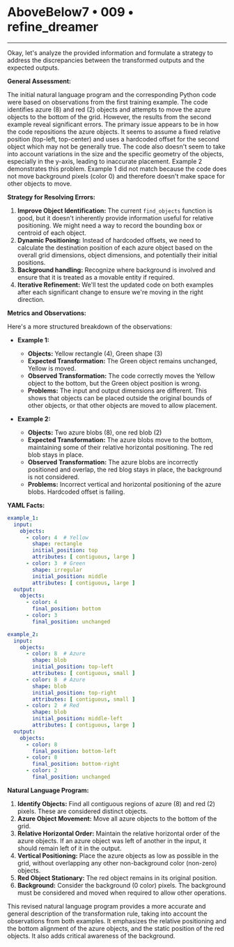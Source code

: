 # AboveBelow7 • 009 • refine_dreamer

---
Okay, let's analyze the provided information and formulate a strategy to address the discrepancies between the transformed outputs and the expected outputs.

**General Assessment:**

The initial natural language program and the corresponding Python code were based on observations from the first training example. The code identifies azure (8) and red (2) objects and attempts to move the azure objects to the bottom of the grid. However, the results from the second example reveal significant errors. The primary issue appears to be in how the code repositions the azure objects. It seems to assume a fixed relative position (top-left, top-center) and uses a hardcoded offset for the second object which may not be generally true. The code also doesn't seem to take into account variations in the size and the specific geometry of the objects, especially in the y-axis, leading to inaccurate placement. Example 2 demonstrates this problem. Example 1 did not match because the code does not move background pixels (color 0) and therefore doesn't make space for other objects to move.

**Strategy for Resolving Errors:**

1.  **Improve Object Identification:** The current `find_objects` function is good, but it doesn't inherently provide information useful for relative positioning. We might need a way to record the bounding box or centroid of each object.
2.  **Dynamic Positioning:** Instead of hardcoded offsets, we need to calculate the destination position of each azure object based on the overall grid dimensions, object dimensions, and potentially their initial positions.
3.  **Background handling:** Recognize where background is involved and ensure that it is treated as a movable entity if required.
4.  **Iterative Refinement:** We'll test the updated code on both examples after each significant change to ensure we're moving in the right direction.

**Metrics and Observations:**

Here's a more structured breakdown of the observations:

*   **Example 1:**
    *   **Objects:** Yellow rectangle (4), Green shape (3)
    *   **Expected Transformation:** The Green object remains unchanged, Yellow is moved.
    *   **Observed Transformation:** The code correctly moves the Yellow object to the bottom, but the Green object position is wrong.
    *   **Problems:** The input and output dimensions are different. This shows that objects can be placed outside the original bounds of other objects, or that other objects are moved to allow placement.

*   **Example 2:**
    *   **Objects:** Two azure blobs (8), one red blob (2)
    *   **Expected Transformation:** The azure blobs move to the bottom, maintaining some of their relative horizontal positioning. The red blob stays in place.
    *   **Observed Transformation:**  The azure blobs are incorrectly positioned and overlap, the red blog stays in place, the background is not considered.
    *   **Problems:** Incorrect vertical and horizontal positioning of the azure blobs. Hardcoded offset is failing.

**YAML Facts:**

```yaml
example_1:
  input:
    objects:
      - color: 4  # Yellow
        shape: rectangle
        initial_position: top
        attributes: [ contiguous, large ]
      - color: 3  # Green
        shape: irregular
        initial_position: middle
        attributes: [ contiguous, large ]
  output:
    objects:
      - color: 4
        final_position: bottom
      - color: 3
        final_position: unchanged

example_2:
  input:
    objects:
      - color: 8  # Azure
        shape: blob
        initial_position: top-left
        attributes: [ contiguous, small ]
      - color: 8  # Azure
        shape: blob
        initial_position: top-right
        attributes: [ contiguous, small ]
      - color: 2  # Red
        shape: blob
        initial_position: middle-left
        attributes: [ contiguous, large ]
  output:
    objects:
      - color: 8
        final_position: bottom-left
      - color: 8
        final_position: bottom-right
      - color: 2
        final_position: unchanged
```

**Natural Language Program:**

1.  **Identify Objects:** Find all contiguous regions of azure (8) and red (2) pixels. These are considered distinct objects.
2.  **Azure Object Movement:** Move all azure objects to the bottom of the grid.
3.  **Relative Horizontal Order:** Maintain the relative horizontal order of the azure objects. If an azure object was left of another in the input, it should remain left of it in the output.
4.  **Vertical Positioning:** Place the azure objects as low as possible in the grid, without overlapping any other non-background color (non-zero) objects.
5.   **Red Object Stationary:** The red object remains in its original position.
6.  **Background:** Consider the background (0 color) pixels. The background must be considered and moved when required to allow other operations.

This revised natural language program provides a more accurate and general description of the transformation rule, taking into account the observations from both examples. It emphasizes the relative positioning and the bottom alignment of the azure objects, and the static position of the red objects. It also adds critical awareness of the background.

